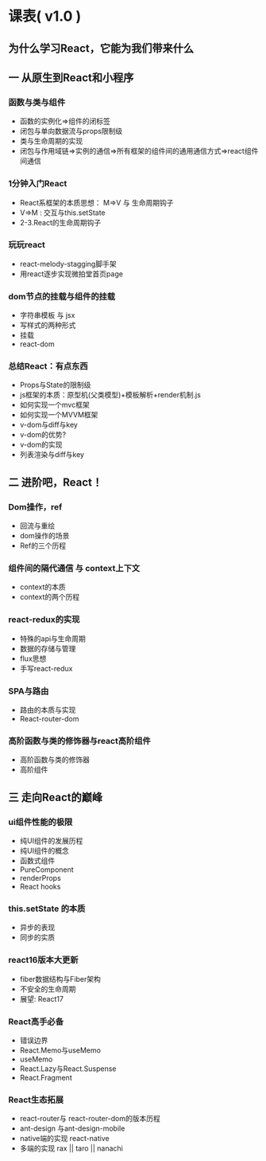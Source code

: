 # 课表( v1.0 )
## 为什么学习React，它能为我们带来什么
## 一 从原生到React和小程序
### 函数与类与组件  
- 函数的实例化=>组件的闭标签 
- 闭包与单向数据流与props限制级
- 类与生命周期的实现
- 闭包与作用域链=>实例的通信=>所有框架的组件间的通用通信方式=>react组件间通信
### 1分钟入门React
- React系框架的本质思想： M=>V  与 生命周期钩子
- V=>M :  交互与this.setState
- 2-3.React的生命周期钩子

### 玩玩react
- react-melody-stagging脚手架
- 用react逐步实现微拍堂首页page

### dom节点的挂载与组件的挂载
- 字符串模板 与 jsx
- 写样式的两种形式
- 挂载
- react-dom

### 总结React：有点东西
- Props与State的限制级
- js框架的本质：原型机(父类模型)+模板解析+render机制.js
- 如何实现一个mvc框架
- 如何实现一个MVVM框架
- v-dom与diff与key
- v-dom的优势?
- v-dom的实现
- 列表渲染与diff与key

## 二 进阶吧，React！
### Dom操作，ref
- 回流与重绘
- dom操作的场景
- Ref的三个历程
### 组件间的隔代通信 与 context上下文
- context的本质
- context的两个历程
### react-redux的实现
- 特殊的api与生命周期
- 数据的存储与管理
- flux思想
- 手写react-redux    
### SPA与路由
- 路由的本质与实现
- React-router-dom
### 高阶函数与类的修饰器与react高阶组件
- 高阶函数与类的修饰器
- 高阶组件
## 三 走向React的巅峰 
### ui组件性能的极限
- 纯UI组件的发展历程
- 纯UI组件的概念
- 函数式组件
- PureComponent
- renderProps
- React hooks
### this.setState 的本质
- 异步的表现
- 同步的实质
### react16版本大更新
- fiber数据结构与Fiber架构
- 不安全的生命周期
- 展望: React17
### React高手必备
- 错误边界
- React.Memo与useMemo
- useMemo
- React.Lazy与React.Suspense
- React.Fragment
### React生态拓展
- react-router与 react-router-dom的版本历程
- ant-design 与ant-design-mobile
- native端的实现 react-native
- 多端的实现 rax || taro || nanachi